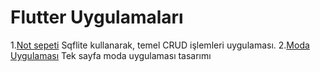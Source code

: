 # Flutter Uygulamaları

1.[Not sepeti](https://github.com/atasoy182/flutter_apps/tree/master/notsepeti) Sqflite kullanarak, temel CRUD işlemleri uygulaması.
2.[Moda Uygulaması](https://github.com/atasoy182/flutter_apps/tree/master/modauygulamasi) Tek sayfa moda uygulaması tasarımı
